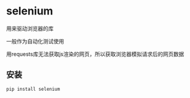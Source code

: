 # selenium

用来驱动浏览器的库

一般作为自动化测试使用

用requests库无法获取js渲染的网页，所以获取浏览器模拟请求后的网页数据

## 安装

```python
pip install selenium
```

​	
